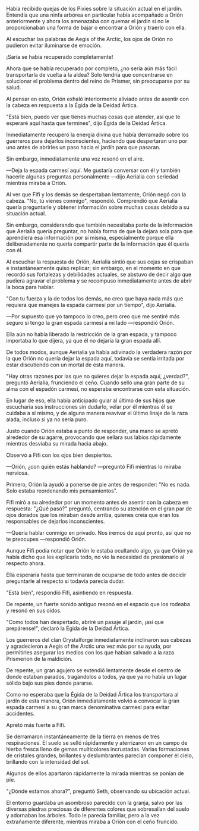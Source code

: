 
Había recibido quejas de los Pixies sobre la situación actual en el jardín. Entendía que una ninfa arbórea en particular había acompañado a Orión anteriormente y ahora los amenazaba con quemar el jardín si no le proporcionaban una forma de bajar o encontrar a Orión y traerlo con ella.

Al escuchar las palabras de Aegis of the Arctic, los ojos de Orión no pudieron evitar iluminarse de emoción.

¡Saria se había recuperado completamente!

Ahora que se había recuperado por completo, ¿no sería aún más fácil transportarla de vuelta a la aldea? Solo tendría que concentrarse en solucionar el problema dentro del reino de Prismer, sin preocuparse por su salud.

Al pensar en esto, Orión exhaló interiormente aliviado antes de asentir con la cabeza en respuesta a la Égida de la Deidad Ártica.

"Está bien, puedo ver que tienes muchas cosas que atender, así que te esperaré aquí hasta que termines", dijo Égida de la Deidad Ártica.

Inmediatamente recuperó la energía divina que había derramado sobre los guerreros para dejarlos inconscientes, haciendo que despertaran uno por uno antes de abrirles un paso hacia el jardín para que pasaran.

Sin embargo, inmediatamente una voz resonó en el aire.

—Deja la espada carmesí aquí. Me gustaría conversar con él y también hacerle algunas preguntas personalmente —dijo Aerialia con seriedad mientras miraba a Orión.

Al ver que Fifi y los demás se despertaban lentamente, Orión negó con la cabeza. "No, tú vienes conmigo", respondió. Comprendió que Aerialia quería preguntarle y obtener información sobre muchas cosas debido a su situación actual.

Sin embargo, considerando que también necesitaba parte de la información que Aerialia quería preguntar, no había forma de que la dejara sola para que aprendiera esa información por sí misma, especialmente porque ella deliberadamente no quería compartir parte de la información que él quería con él.

Al escuchar la respuesta de Orión, Aerialia sintió que sus cejas se crispaban e instantáneamente quiso replicar; sin embargo, en el momento en que recordó sus fortalezas y debilidades actuales, se abstuvo de decir algo que pudiera agravar el problema y se recompuso inmediatamente antes de abrir la boca para hablar.

"Con tu fuerza y la de todos los demás, no creo que haya nada más que requiera que manejes la espada carmesí por un tiempo", dijo Aerialia.

—Por supuesto que yo tampoco lo creo, pero creo que me sentiré más seguro si tengo la gran espada carmesí a mi lado —respondió Orión.

Ella aún no había liberado la restricción de la gran espada, y tampoco importaba lo que dijera, ya que él no dejaría la gran espada allí.

De todos modos, aunque Aerialia ya había adivinado la verdadera razón por la que Orión no quería dejar la espada aquí, todavía se sentía irritada por estar discutiendo con un mortal de esta manera.

"Hay otras razones por las que no quieres dejar la espada aquí, ¿verdad?", preguntó Aerialia, frunciendo el ceño. Cuando selló una gran parte de su alma con el espadón carmesí, no esperaba encontrarse con esta situación.

En lugar de eso, ella había anticipado guiar al último de sus hijos que escucharía sus instrucciones sin dudarlo, velar por él mientras él se cuidaba a sí mismo, y de alguna manera reavivar el último linaje de la raza alada, incluso si ya no sería puro.

Justo cuando Orión estaba a punto de responder, una mano se apretó alrededor de su agarre, provocando que sellara sus labios rápidamente mientras desviaba su mirada hacia abajo.

Observó a Fifi con los ojos bien despiertos.

—Orión, ¿con quién estás hablando? —preguntó Fifi mientras lo miraba nerviosa.

Primero, Orión la ayudó a ponerse de pie antes de responder: "No es nada. Solo estaba reordenando mis pensamientos".

Fifi miró a su alrededor por un momento antes de asentir con la cabeza en respuesta: "¿Qué pasó?" preguntó, centrando su atención en el gran par de ojos dorados que los miraban desde arriba, quienes creía que eran los responsables de dejarlos inconscientes.

—Quería hablar conmigo en privado. Nos iremos de aquí pronto, así que no te preocupes —respondió Orión.

Aunque Fifi podía notar que Orión le estaba ocultando algo, ya que Orión ya había dicho que les explicaría todo, no vio la necesidad de presionarlo al respecto ahora.

Ella esperaría hasta que terminaran de ocuparse de todo antes de decidir preguntarle al respecto si todavía parecía dudar.

"Está bien", respondió Fifi, asintiendo en respuesta.

De repente, un fuerte sonido antiguo resonó en el espacio que los rodeaba y resonó en sus oídos.

"Como todos han despertado, abriré un pasaje al jardín, ¡así que prepárense!", declaró la Égida de la Deidad Ártica.

Los guerreros del clan Crystalforge inmediatamente inclinaron sus cabezas y agradecieron a Aegis of the Arctic una vez más por su ayuda, por permitirles asegurar los medios con los que habían salvado a la raza Prismerion de la maldición.

De repente, un gran agujero se extendió lentamente desde el centro de donde estaban parados, tragándolos a todos, ya que ya no había un lugar sólido bajo sus pies donde pararse.

Como no esperaba que la Égida de la Deidad Ártica los transportara al jardín de esta manera, Orión inmediatamente volvió a convocar la gran espada carmesí a su gran marca denominativa carmesí para evitar accidentes.

Apretó más fuerte a Fifi.

Se derramaron instantáneamente de la tierra en menos de tres respiraciones. El suelo se selló rápidamente y aterrizaron en un campo de hierba fresca lleno de gemas multicolores incrustadas. Varias formaciones de cristales grandes, brillantes y deslumbrantes parecían componer el cielo, brillando con la intensidad del sol.

Algunos de ellos apartaron rápidamente la mirada mientras se ponían de pie.

"¿Dónde estamos ahora?", preguntó Seth, observando su ubicación actual.

El entorno guardaba un asombroso parecido con la granja, salvo por las diversas piedras preciosas de diferentes colores que sobresalían del suelo y adornaban los árboles. Todo le parecía familiar, pero a la vez extrañamente diferente, mientras miraba a Orión con el ceño fruncido.